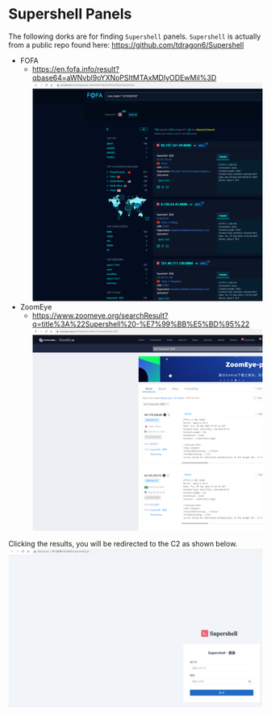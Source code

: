 # Supershell Panels
The following dorks are for finding `Supershell` panels.
`Supershell` is actually from a public repo found here: https://github.com/tdragon6/Supershell

 - FOFA
   - https://en.fofa.info/result?qbase64=aWNvbl9oYXNoPSItMTAxMDIyODEwMiI%3D
     ![](./imgs/FOFA_Supershell.png)
 - ZoomEye
   - https://www.zoomeye.org/searchResult?q=title%3A%22Supershell%20-%E7%99%BB%E5%BD%95%22
     ![](./imgs/ZoomEye_Supershell.png)
     
Clicking the results, you will be redirected to the C2 as shown below.
![](./imgs/C2-Panels_Supershell.png)
